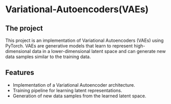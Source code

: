 # Variational-Autoencoders(VAEs)

## The project 

This project is an implementation of Variational Autoencoders (VAEs) using PyTorch. VAEs are generative models that learn to represent high-dimensional data in a lower-dimensional latent space and can generate new data samples similar to the training data.

## Features
+ Implementation of a Variational Autoencoder architecture.
+ Training pipeline for learning latent representations.
+ Generation of new data samples from the learned latent space.
